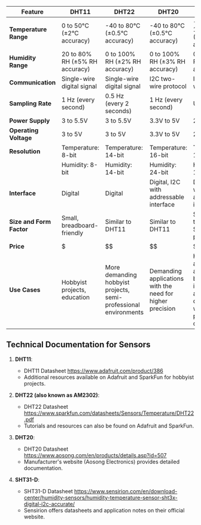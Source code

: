 | Feature                 | DHT11                        | DHT22                         | DHT20                         | SHT31-D                       |
|-------------------------|------------------------------|-------------------------------|-------------------------------|-------------------------------|
| **Temperature Range**   | 0 to 50°C (±2°C accuracy)    | -40 to 80°C (±0.5°C accuracy) | -40 to 80°C (±0.5°C accuracy) | -40 to 125°C (±0.3°C accuracy)|
| **Humidity Range**      | 20 to 80% RH (±5% RH accuracy)| 0 to 100% RH (±2% RH accuracy) | 0 to 100% RH (±3% RH accuracy) | 0 to 100% RH (±2% RH accuracy) |
| **Communication**       | Single-wire digital signal   | Single-wire digital signal    | I2C two-wire protocol         | I2C two-wire protocol         |
| **Sampling Rate**       | 1 Hz (every second)          | 0.5 Hz (every 2 seconds)      | 1 Hz (every second)           | Up to 10 Hz                   |
| **Power Supply**        | 3 to 5.5V                    | 3 to 5.5V                     | 3.3V to 5V                    | 2.4V to 5.5V                  |
| **Operating Voltage**   | 3 to 5V                      | 3 to 5V                       | 3.3V to 5V                    | 2.4V to 5.5V                  |
| **Resolution**          | Temperature: 8-bit           | Temperature: 14-bit           | Temperature: 16-bit           | Temperature: 14-bit           |
|                         | Humidity: 8-bit              | Humidity: 14-bit              | Humidity: 24-bit              | Humidity: 14-bit              |
| **Interface**           | Digital                      | Digital                       | Digital, I2C with addressable interface | Digital, I2C with addressable interface |
| **Size and Form Factor**| Small, breadboard-friendly   | Similar to DHT11              | Similar to DHT11              | Small, typically in SMD package |
| **Price**               | $                            | $$                            | $$                            | $$$                           |
| **Use Cases**           | Hobbyist projects, education | More demanding hobbyist projects, semi-professional environments | Demanding applications with the need for higher precision | High accuracy applications, both industrial and consumer where precision is crucial |



## Technical Documentation for Sensors

1. **DHT11**:
   - DHT11 Datasheet https://www.adafruit.com/product/386
   - Additional resources available on Adafruit and SparkFun for hobbyist projects.

2. **DHT22 (also known as AM2302)**:
   - DHT22 Datasheet https://www.sparkfun.com/datasheets/Sensors/Temperature/DHT22.pdf
   - Tutorials and resources can also be found on Adafruit and SparkFun.

3. **DHT20**:
   - DHT20 Datasheet https://www.aosong.com/en/products/details.asp?id=507
   - Manufacturer's website (Aosong Electronics) provides detailed documentation.

4. **SHT31-D**:
   - SHT31-D Datasheet https://www.sensirion.com/en/download-center/humidity-sensors/humidity-temperature-sensor-sht3x-digital-i2c-accurate/
   - Sensirion offers datasheets and application notes on their official website.

